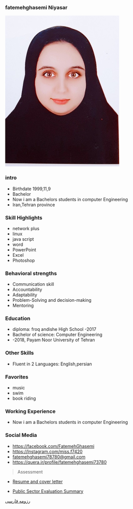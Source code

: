 ### fatemehghasemi Niyasar
<img src="pic.jpeg">

### intro


+ Birthdate 1999,11,9
+ Bachelor
+ Now i am a Bachelors students in computer Engineering
+ Iran,Tehran province 

### Skill Highlights



+ network plus
+ linux 
+ java script
+ word
+ PowerPoint 
+ Excel
+ Photoshop

### Behavioral strengths

+ Communication skill
+ Accountability
+ Adaptability
+ Problem-Solving and decision-making
+ Mentoring 

### Education


+ diploma: froq andishe High School
 -2017
+ Bachelor of science: Computer Engineering 
+  -2018, Payam Noor University of Tehran

### Other Skills


+ Fluent in 2 Languages: English,persian

### Favorites


+ music 
+ swim
+ book riding 

### Working Experience


+ Now i am a Bachelors students in computer Engineering 


### Social Media


+ https://facebook.com/FatemehGhasemi 
+ https://Instagram.com/miss.f7420
+ fatemehghasemi78780@gmail.com 
+ https://quera.ir/profile/fatemehghasemi73780

>Assessment

+ [Resume and cover letter](https://github.com/fatemehghasemiii/PNU_3991_AR/blob/main/XX_CV_CheckList_AR_3991.pdf)

+ [Public Sector Evaluation Summary](https://github.com/fatemehghasemiii/PNU_3991_AR/blob/main/XX_GeneralSection_CheckList_AR_3991.pdf)


[رزومه فارسی](/resume-fa)

